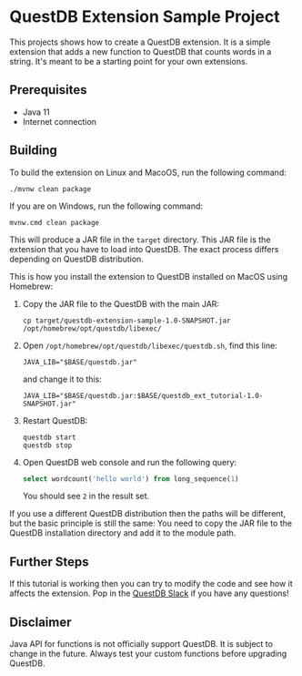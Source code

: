 # QuestDB Extension Sample Project
This projects shows how to create a QuestDB extension. It is a simple extension that adds a new function to QuestDB that counts words in a string. It's meant to be a starting point for your own extensions.

## Prerequisites
* Java 11
* Internet connection

## Building
To build the extension on Linux and MacoOS, run the following command:
```shell
./mvnw clean package
```
If you are on Windows, run the following command:
```shell
mvnw.cmd clean package
```

This will produce a JAR file in the `target` directory. This JAR file is the extension that you have to load into QuestDB. The exact process differs depending on QuestDB distribution.

This is how you install the extension to QuestDB installed on MacOS using Homebrew:
1. Copy the JAR file to the QuestDB with the main JAR:
    ```shell
    cp target/questdb-extension-sample-1.0-SNAPSHOT.jar /opt/homebrew/opt/questdb/libexec/
    ```
2. Open `/opt/homebrew/opt/questdb/libexec/questdb.sh`, find this line:
    ```shell
    JAVA_LIB="$BASE/questdb.jar"
    ```
    and change it to this:
    ```shell
    JAVA_LIB="$BASE/questdb.jar:$BASE/questdb_ext_tutorial-1.0-SNAPSHOT.jar"
    ```
3. Restart QuestDB:
    ```shell
    questdb start
    questdb stop
    ```
4. Open QuestDB web console and run the following query:
    ```sql
    select wordcount('hello world') from long_sequence(1)
    ```
    You should see `2` in the result set.

If you use a different QuestDB distribution then the paths will be different, but the basic principle is still the same: You need to copy the JAR file to the QuestDB installation directory and add it to the module path.

## Further Steps
If this tutorial is working then you can try to modify the code and see how it affects the extension. Pop in the [QuestDB Slack](https://questdb.io/slack) if you have any questions!

## Disclaimer
Java API for functions is not officially support QuestDB. It is subject to change in the future. Always test your custom functions before upgrading QuestDB.